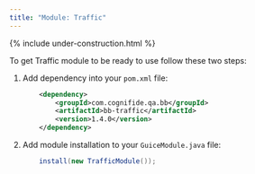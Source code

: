 ```yaml
---
title: "Module: Traffic"
---
```


{% include under-construction.html %}

To get Traffic module to be ready to use follow these two steps:

1. Add dependency into your `pom.xml` file:

    ```xml
        <dependency>
            <groupId>com.cognifide.qa.bb</groupId>
            <artifactId>bb-traffic</artifactId>
            <version>1.4.0</version>
        </dependency>
    ```
2. Add module installation to your `GuiceModule.java` file:
    ```java
        install(new TrafficModule());
    ```
